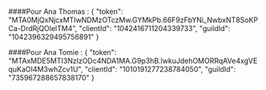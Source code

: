 ####Pour Ana Thomas :
    { 
        "token": "MTA0MjQxNjcxMTIwNDMzOTczMw.GYMkPb.66F9zFbYNi_NwbxNT8SoKPCa-DrdRjQOlelTM4",
        "clientId": "1042416711204339733",
	    "guildId": "1042396329495756891"
    }

####Pour Ana Tomie :
     { 
        "token": "MTAxMDE5MTI3NzIzODc4NDA1MA.G9p3hB.lwkuJdehOMORRqAVe4xgVEquKaOI4M3whZcv1U",
        "clientId": "1010191277238784050",
	    "guildId": "735967288657838170"
    }